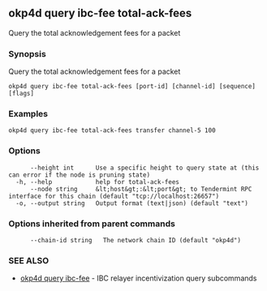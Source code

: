 ## okp4d query ibc-fee total-ack-fees

Query the total acknowledgement fees for a packet

### Synopsis

Query the total acknowledgement fees for a packet

```
okp4d query ibc-fee total-ack-fees [port-id] [channel-id] [sequence] [flags]
```

### Examples

```
okp4d query ibc-fee total-ack-fees transfer channel-5 100
```

### Options

```
      --height int      Use a specific height to query state at (this can error if the node is pruning state)
  -h, --help            help for total-ack-fees
      --node string     &lt;host&gt;:&lt;port&gt; to Tendermint RPC interface for this chain (default "tcp://localhost:26657")
  -o, --output string   Output format (text|json) (default "text")
```

### Options inherited from parent commands

```
      --chain-id string   The network chain ID (default "okp4d")
```

### SEE ALSO

* [okp4d query ibc-fee](okp4d_query_ibc-fee.md)	 - IBC relayer incentivization query subcommands

